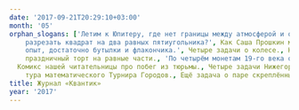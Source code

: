 ```yaml
---
date: '2017-09-21T20:29:10+03:00'
month: '05'
orphan_slogans: ['Летим к Юпитеру, где нет границы между атмосферой и океаном, а облака вытянуты вдоль всей параллели.', 'Как
    разрезать квадрат на два равных пятиугольника?', Как Саша Прошкин медвежонка весной встретил., 'Чтобы провести этот физический
    опыт, достаточно бутылки и флакончика.', Четыре задачи о колесе., На этот раз Вова и Лиза собирают кубик Рубика и делят
    праздничный торт на равные части., 'По четырём монетам 19-го века определите соотношение рубля, злотого, копейки и гроши.',
  Комикс нашей читательницы про побег из тюрьмы., Четыре задачи Нижегородской олимпиады по русскому языку., Задачи весеннего
    тура математического Турнира Городов., Ещё задача о паре скреплённых зеркал.]
title: Журнал «Квантик»
year: '2017'
---
```

